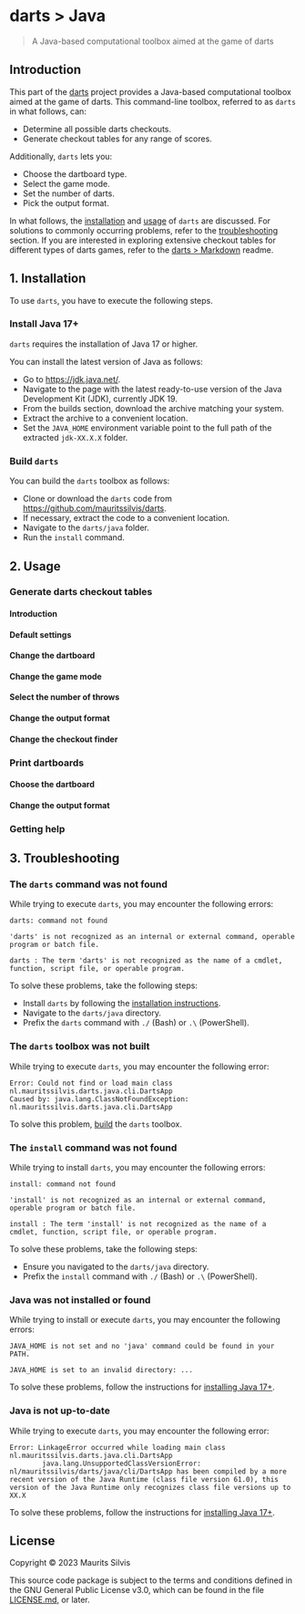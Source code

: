 # darts > Java

> A Java-based computational toolbox aimed at the game of darts

## Introduction

This part of the [darts](https://github.com/mauritssilvis/darts) project provides a Java-based computational toolbox aimed at the game of darts.
This command-line toolbox, referred to as `darts` in what follows, can:

- Determine all possible darts checkouts.
- Generate checkout tables for any range of scores.

Additionally, `darts` lets you:

- Choose the dartboard type.
- Select the game mode.
- Set the number of darts.
- Pick the output format.

In what follows, the [installation](#1-installation) and [usage](#2-usage) of `darts` are discussed.
For solutions to commonly occurring problems, refer to the [troubleshooting](#3-troubleshooting) section.
If you are interested in exploring extensive checkout tables for different types of darts games, refer to the [darts > Markdown](../md) readme.

## 1. Installation

To use `darts`, you have to execute the following steps.

### Install Java 17+

`darts` requires the installation of Java 17 or higher.

You can install the latest version of Java as follows:

- Go to https://jdk.java.net/.
- Navigate to the page with the latest ready-to-use version of the Java Development Kit (JDK), currently JDK 19.
- From the builds section, download the archive matching your system.
- Extract the archive to a convenient location.
- Set the `JAVA_HOME` environment variable point to the full path of the extracted `jdk-XX.X.X` folder.

### Build `darts`

You can build the `darts` toolbox as follows:

- Clone or download the `darts` code from https://github.com/mauritssilvis/darts.
- If necessary, extract the code to a convenient location.
- Navigate to the `darts/java` folder.
- Run the `install` command.

## 2. Usage

### Generate darts checkout tables

#### Introduction

#### Default settings

#### Change the dartboard

#### Change the game mode

#### Select the number of throws

#### Change the output format

#### Change the checkout finder

### Print dartboards

#### Choose the dartboard

#### Change the output format

### Getting help

## 3. Troubleshooting

### The `darts` command was not found

While trying to execute `darts`, you may encounter the following errors:

```text
darts: command not found
```

```text
'darts' is not recognized as an internal or external command, operable program or batch file.
```

```text
darts : The term 'darts' is not recognized as the name of a cmdlet, function, script file, or operable program.
```

To solve these problems, take the following steps:

- Install `darts` by following the [installation instructions](#1-installation).
- Navigate to the `darts/java` directory.
- Prefix the `darts` command with `./` (Bash) or `.\` (PowerShell).

### The `darts` toolbox was not built

While trying to execute `darts`, you may encounter the following error:

```text
Error: Could not find or load main class nl.mauritssilvis.darts.java.cli.DartsApp
Caused by: java.lang.ClassNotFoundException: nl.mauritssilvis.darts.java.cli.DartsApp
```

To solve this problem, [build](#build-darts) the `darts` toolbox.

### The `install` command was not found

While trying to install `darts`, you may encounter the following errors:

```text
install: command not found
```

```text
'install' is not recognized as an internal or external command, operable program or batch file.
```

```text
install : The term 'install' is not recognized as the name of a cmdlet, function, script file, or operable program.
```

To solve these problems, take the following steps:

- Ensure you navigated to the `darts/java` directory.
- Prefix the `install` command with `./` (Bash) or `.\` (PowerShell).


### Java was not installed or found

While trying to install or execute `darts`, you may encounter the following errors:

```text
JAVA_HOME is not set and no 'java' command could be found in your PATH.
```

```text
JAVA_HOME is set to an invalid directory: ...
```

To solve these problems, follow the instructions for [installing Java 17+](#install-java-17).

### Java is not up-to-date

While trying to execute `darts`, you may encounter the following error:

```text
Error: LinkageError occurred while loading main class nl.mauritssilvis.darts.java.cli.DartsApp
        java.lang.UnsupportedClassVersionError: nl/mauritssilvis/darts/java/cli/DartsApp has been compiled by a more recent version of the Java Runtime (class file version 61.0), this version of the Java Runtime only recognizes class file versions up to XX.X
```

To solve these problems, follow the instructions for [installing Java 17+](#install-java-17).

## License

Copyright © 2023 Maurits Silvis

This source code package is subject to the terms and conditions defined in the GNU General Public License v3.0, which can be found in the file [LICENSE.md](../LICENSE.md), or later.
